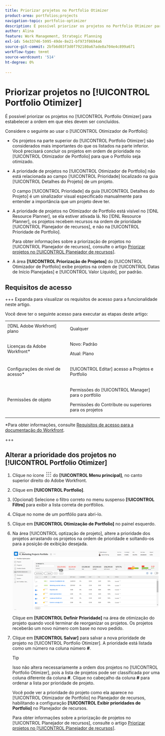 ```yaml
---
title: Priorizar projetos no Portfolio Otimizer
product-area: portfolios;projects
navigation-topic: portfolio-optimizer
description: É possível priorizar os projetos no Portfolio Otimizer para estabelecer a ordem em que eles devem ser concluídos.
author: Alina
feature: Work Management, Strategic Planning
exl-id: 54e33746-5995-49de-8e21-bf973f0694a6
source-git-commit: 2bfb6d03f3d0f792180a67ade8a704e4c899a671
workflow-type: tm+mt
source-wordcount: '514'
ht-degree: 0%

---
```


# Priorizar projetos no [!UICONTROL Portfolio Otimizer]

É possível priorizar os projetos no [!UICONTROL Portfolio Otimizer] para estabelecer a ordem em que eles devem ser concluídos.

Considere o seguinte ao usar o [!UICONTROL Otimizador de Portfolio]:

* Os projetos na parte superior do [!UICONTROL Portfolio Otimizer] são considerados mais importantes do que os listados na parte inferior. Você precisará concluir os projetos em ordem de prioridade no [!UICONTROL Otimizador de Portfolio] para que o Portfolio seja otimizado.
* A prioridade de projetos no [!UICONTROL Otimizador de Portfolio] não está relacionada ao campo [!UICONTROL Prioridade] localizado na guia [!UICONTROL Detalhes do Projeto] de um projeto.

  O campo [!UICONTROL Prioridade] da guia [!UICONTROL Detalhes do Projeto] é um sinalizador visual especificado manualmente para entender a importância que um projeto deve ter.

* A prioridade de projetos no Otimizador de Portfolio está visível no [!DNL Resource Planner], se ela estiver ativada lá. No [!DNL Resource Planner], os projetos recebem recursos na ordem de prioridade [!UICONTROL Planejador de recursos], e não na [!UICONTROL Prioridade de Portfolio].

  Para obter informações sobre a priorização de projetos no [!UICONTROL Planejador de recursos], consulte o artigo [Priorizar projetos no [!UICONTROL Planejador de recursos]](../../../resource-mgmt/resource-planning/prioritize-projects-resource-planner.md).

* A área **[!UICONTROL Priorização de Projetos]** do [!UICONTROL Otimizador de Portfolio] exibe projetos na ordem de [!UICONTROL Datas de Início Planejadas] e [!UICONTROL Valor Líquido], por padrão.

## Requisitos de acesso

+++ Expanda para visualizar os requisitos de acesso para a funcionalidade neste artigo.

Você deve ter o seguinte acesso para executar as etapas deste artigo:

<table style="table-layout:auto"> 
 <col> 
 <col> 
 <tbody> 
  <tr> 
   <td role="rowheader">[!DNL Adobe Workfront] plano</td> 
   <td> <p>Qualquer </p> </td> 
  </tr> 
  <tr> 
   <td role="rowheader">Licenças da Adobe Workfront*</td> 
   <td> <p>Novo: Padrão</p>
   <p>Atual: Plano</p> </td> 
  </tr> 
  <tr> 
   <td role="rowheader">Configurações de nível de acesso*</td> 
   <td> <p>[!UICONTROL Editar] acesso a Projetos e Portfolio</p></td> 
  </tr> 
  <tr> 
   <td role="rowheader">Permissões de objeto</td> 
   <td> <p>Permissões do [!UICONTROL Manager] para o portfólio</p> <p>Permissões do Contribute ou superiores para os projetos</p>  </td> 
  </tr> 
 </tbody> 
</table>

*Para obter informações, consulte [Requisitos de acesso para a documentação do Workfront](/help/quicksilver/administration-and-setup/add-users/access-levels-and-object-permissions/access-level-requirements-in-documentation.md).

+++

## Alterar a prioridade dos projetos no [!UICONTROL Portfolio Otimizer]

1. Clique no ícone ![](assets/main-menu-icon.png) do **[!UICONTROL Menu principal]**, no canto superior direito do Adobe Workfront.

1. Clique em **[!UICONTROL Portfolio]**.
1. (Opcional) Selecione o filtro correto no menu suspenso **[!UICONTROL Filtro]** para exibir a lista correta de portfólios.
1. Clique no nome de um portfólio para abri-lo.
1. Clique em **[!UICONTROL Otimização de Portfolio]** no painel esquerdo.
1. Na área [!UICONTROL optização de projeto], altere a prioridade dos projetos arrastando os projetos na ordem de prioridade e soltando-os para a posição de exibição desejada.

   ![](assets/portfolio-optimizer-with-projects-nwe-350x89.png)

   Clique em **[!UICONTROL Definir Prioridade]** na área de otimização do projeto quando você terminar de reorganizar os projetos. Os projetos receberão um novo número com base no novo pedido.

1. Clique em **[!UICONTROL Salvar]** para salvar a nova prioridade de projeto no [!UICONTROL Portfolio Otimizer]. A prioridade está listada como um número na coluna número **#**.

   >[!TIP]
   >
   >Isso não altera necessariamente a ordem dos projetos no [!UICONTROL Portfolio Otimizer], pois a lista de projetos pode ser classificada por uma coluna diferente da coluna **#**. Clique no cabeçalho da coluna **#** para ordenar a lista por prioridade de projeto.

   Você pode ver a prioridade do projeto como ela aparece no [!UICONTROL Otimizador de Portfolio] no Planejador de recursos, habilitando a configuração **[!UICONTROL Exibir prioridades de Portfolio]** no Planejador de recursos.

   Para obter informações sobre a priorização de projetos no [!UICONTROL Planejador de recursos], consulte o artigo [Priorizar projetos no [!UICONTROL Planejador de recursos]](../../../resource-mgmt/resource-planning/prioritize-projects-resource-planner.md).
